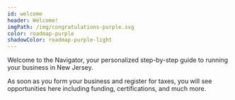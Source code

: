 ```yaml
---
id: welcome
header: Welcome!
imgPath: /img/congratulations-purple.svg
color: roadmap-purple
shadowColor: roadmap-purple-light
---
```


Welcome to the Navigator, your personalized step-by-step guide to running your business in New Jersey.

As soon as you form your business and register for taxes, you will see opportunities here including funding, certifications, and much more.

